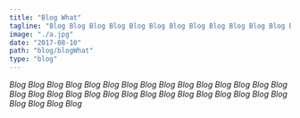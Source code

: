```yaml
---
title: "Blog What"
tagline: "Blog Blog Blog Blog Blog Blog Blog Blog Blog Blog Blog Blog Blog Blog Blog Blog Blog Blog Blog Blog Blog Blog "
image: "./a.jpg"
date: "2017-08-10"
path: "blog/blogWhat"
type: "blog"
---
```


_Blog Blog Blog Blog Blog Blog Blog Blog Blog Blog Blog Blog Blog Blog Blog Blog Blog Blog Blog Blog Blog Blog Blog Blog Blog Blog Blog Blog Blog Blog Blog Blog Blog Blog_
